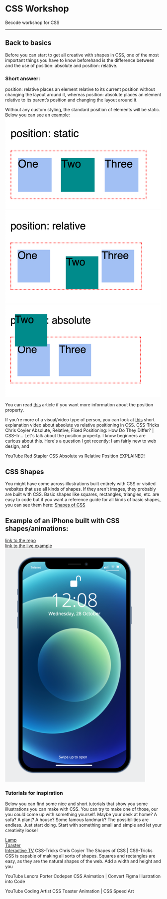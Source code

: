 # CSS Workshop
Becode workshop for CSS

---

## Back to basics

Before you can start to get all creative with shapes in CSS, one of the most important things you have to know beforehand is the difference between and the use of position: absolute and position: relative.

### Short answer:
position: relative places an element relative to its current position without changing the layout around it, whereas position: absolute places an element relative to its parent’s position and changing the layout around it.

Without any custom styling, the standard position of elements will be static. Below you can see an example:
<br>
<img src="pos-static.png" alt="Example position static" width="500px" height="">
<br>
<img src="pos-relative.png" alt="Example position relative" width="500px" height="">
<br>
<img src="pos-absolute.png" alt="Example position absolute" width="500px" height="">

You can read [this](https://css-tricks.com/absolute-relative-fixed-positioining-how-do-they-differ/) article if you want more information about the position property.

If you're more of a visual/video type of person, you can look at [this](https://www.youtube.com/watch?v=3PDQDRJq5Ls) short explanation video about absolute vs relative positioning in CSS.
CSS-Tricks
Chris Coyier
Absolute, Relative, Fixed Positioning: How Do They Differ? | CSS-Tr...
Let's talk about the position property. I know beginners are curious about this. Here's a question I got recently: I am fairly new to web design, and

YouTube
Red Stapler
CSS Absolute vs Relative Position EXPLAINED!

## CSS Shapes

You might have come across illustrations built entirely with CSS or visited websites that use all kinds of shapes. If they aren't images, they probably are built with CSS. Basic shapes like squares, rectangles, triangles, etc. are easy to code but if you want a reference guide for all kinds of basic shapes, you can see them here: [Shapes of CSS](https://css-tricks.com/the-shapes-of-css/)

## Example of an iPhone built with CSS shapes/animations:
[link to the repo](https://github.com/jeremiaverhulst/css-illustrations)
<br>
[link to the live example](https://jeremiaverhulst.github.io/css-illustrations/)
<br>
<img src="iphone_v4.png" alt="iPhone 12" width="450px" height="">

### Tutorials for inspiration

Below you can find some nice and short tutorials that show you some illustrations you can make with CSS. You can try to make one of those, our you could come up with something yourself. Maybe your desk at home? A sofa? A plant? A house? Some famous landmark? The possibilities are endless. Just start doing. Start with something small and simple and let your creativity loose!

[Lamp](https://www.youtube.com/watch?v=69Lb9vIuJoY)
<br>
[Toaster](https://www.youtube.com/watch?v=G0HtHr46Awg&t=9s)
<br>
[Interactive TV](https://www.youtube.com/watch?v=rdjub7lr4C8)
CSS-Tricks
Chris Coyier
The Shapes of CSS | CSS-Tricks
CSS is capable of making all sorts of shapes. Squares and rectangles are easy, as they are the natural shapes of the web. Add a width and height and you

YouTube
Lenora Porter
Codepen CSS Animation | Convert Figma Illustration into Code

YouTube
Coding Artist
CSS Toaster Animation | CSS Speed Art
